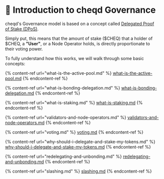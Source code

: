 # 🏁 Introduction to cheqd Governance

cheqd's Governance model is based on a concept called [Delegated Proof of Stake (DPoS)](https://learn.bybit.com/blockchain/delegated-proof-of-stake-dpos/).

Simply put, this means that the amount of stake ($CHEQ) that a holder of $CHEQ, a **"User"**, or a Node Operator holds, is directly proportionate to their voting power.

To fully understand how this works, we will walk through some basic concepts:

{% content-ref url="what-is-the-active-pool.md" %}
[what-is-the-active-pool.md](what-is-the-active-pool.md)
{% endcontent-ref %}

{% content-ref url="what-is-bonding-delegation.md" %}
[what-is-bonding-delegation.md](what-is-bonding-delegation.md)
{% endcontent-ref %}

{% content-ref url="what-is-staking.md" %}
[what-is-staking.md](what-is-staking.md)
{% endcontent-ref %}

{% content-ref url="validators-and-node-operators.md" %}
[validators-and-node-operators.md](validators-and-node-operators.md)
{% endcontent-ref %}

{% content-ref url="voting.md" %}
[voting.md](voting.md)
{% endcontent-ref %}

{% content-ref url="why-should-i-delegate-and-stake-my-tokens.md" %}
[why-should-i-delegate-and-stake-my-tokens.md](why-should-i-delegate-and-stake-my-tokens.md)
{% endcontent-ref %}

{% content-ref url="redelegating-and-unbonding.md" %}
[redelegating-and-unbonding.md](redelegating-and-unbonding.md)
{% endcontent-ref %}

{% content-ref url="slashing.md" %}
[slashing.md](slashing.md)
{% endcontent-ref %}
